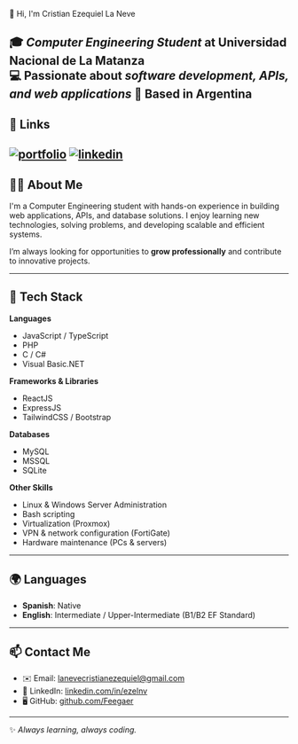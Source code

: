 👋 Hi, I'm Cristian Ezequiel La Neve

🎓 *Computer Engineering Student* at Universidad Nacional de La Matanza  
💻 Passionate about *software development, APIs, and web applications*
📍 Based in Argentina  
---
## 🔗 Links
[![portfolio](https://img.shields.io/badge/my_portfolio-000?style=for-the-badge&logo=ko-fi&logoColor=white)](https://Feegaer.github.io/) [![linkedin](https://img.shields.io/badge/linkedin-0A66C2?style=for-the-badge&logo=linkedin&logoColor=white)](https://www.linkedin.com/in/ezelnv/)
---

## 🧑‍💻 About Me
I'm a Computer Engineering student with hands-on experience in building web applications, APIs, and database solutions. I enjoy learning new technologies, solving problems, and developing scalable and efficient systems.  

I’m always looking for opportunities to **grow professionally** and contribute to innovative projects.  

---

## 🔧 Tech Stack

**Languages**  
- JavaScript / TypeScript  
- PHP  
- C / C#  
- Visual Basic.NET  

**Frameworks & Libraries**  
- ReactJS  
- ExpressJS  
- TailwindCSS / Bootstrap  

**Databases**  
- MySQL  
- MSSQL  
- SQLite  

**Other Skills**  
- Linux & Windows Server Administration  
- Bash scripting  
- Virtualization (Proxmox)  
- VPN & network configuration (FortiGate)  
- Hardware maintenance (PCs & servers)  
---

## 🌍 Languages
- **Spanish**: Native  
- **English**: Intermediate / Upper-Intermediate (B1/B2 EF Standard)  

---

## 📫 Contact Me
- ✉️ Email: [lanevecristianezequiel@gmail.com](mailto:lanevecristianezequiel@gmail.com)  
- 💼 LinkedIn: [linkedin.com/in/ezelnv](https://www.linkedin.com/in/ezelnv/)  
- 🖥️ GitHub: [github.com/Feegaer](https://github.com/Feegaer)  

---
✨ *Always learning, always coding.*

